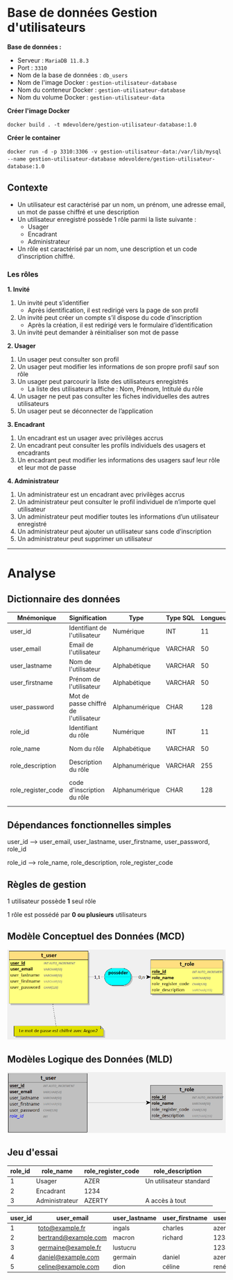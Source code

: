 # Base de données Gestion d'utilisateurs 

**Base de données :** 
- Serveur : `MariaDB 11.8.3`
- Port : `3310`
- Nom de la base de données : `db_users` 
- Nom de l'image Docker : `gestion-utilisateur-database`
- Nom du conteneur Docker : `gestion-utilisateur-database` 
- Nom du volume Docker :  `gestion-utilisateur-data`

**Créer l'image Docker**

`docker build . -t mdevoldere/gestion-utilisateur-database:1.0`

**Créer le container**

`docker run -d -p 3310:3306 -v gestion-utilisateur-data:/var/lib/mysql --name gestion-utilisateur-database mdevoldere/gestion-utilisateur-database:1.0`

## Contexte 

- Un utilisateur est caractérisé par un nom, un prénom, une adresse email, un mot de passe chiffré et une description
- Un utilisateur enregistré possède 1 rôle parmi la liste suivante :
    - Usager
    - Encadrant
    - Administrateur
- Un rôle est caractérisé par un nom, une description et un code d’inscription chiffré.

### Les rôles 

**1. Invité**
1. Un invité peut s’identifier
    - Après identification, il est redirigé vers la page de son profil
2. Un invité peut créer un compte s’il dispose du code d’inscription
    - Après la création, il est redirigé vers le formulaire d’identification
3. Un invité peut demander à réinitialiser son mot de passe

**2. Usager**
1. Un usager peut consulter son profil
2. Un usager peut modifier les informations de son propre profil sauf son rôle
3. Un usager peut parcourir la liste des utilisateurs enregistrés
    - La liste des utilisateurs affiche : Nom, Prénom, Intitulé du rôle
4. Un usager ne peut pas consulter les fiches individuelles des autres utilisateurs
5. Un usager peut se déconnecter de l’application

**3. Encadrant**
1. Un encadrant est un usager avec privilèges accrus
2. Un encadrant peut consulter les profils individuels des usagers et encadrants
3. Un encadrant peut modifier les informations des usagers sauf leur rôle et leur mot de passe

**4. Administrateur**
1. Un administrateur est un encadrant avec privilèges accrus
2. Un administrateur peut consulter le profil individuel de n’importe quel utilisateur
3. Un administrateur peut modifier toutes les informations d’un utilisateur enregistré
4. Un administrateur peut ajouter un utilisateur sans code d’inscription
5. Un administrateur peut supprimer un utilisateur

---

# Analyse

## Dictionnaire des données 

| Mnémonique | Signification | Type | Type SQL | Longueur | Remarques |
| --- | --- | --- | --- | ---| ---|
| user_id | Identifiant de l'utilisateur | Numérique | INT | 11 | Identifiant, A.I |
| user_email | Email de l'utilisateur | Alphanumérique | VARCHAR | 50 | Obligatoire, unique |
| user_lastname | Nom de l'utilisateur | Alphabétique | VARCHAR | 50 | Obligatoire |
| user_firstname | Prénom de l'utilisateur | Alphabétique | VARCHAR | 50 | Facultatif |
| user_password | Mot de passe chiffré de l'utilisateur | Alphanumérique | CHAR | 128 | Obligatoire, chiffré avec Argon2 |
| role_id | Identifiant du rôle | Numérique | INT | 11 | Identifiant, A.I  |
| role_name | Nom du rôle | Alphabétique | VARCHAR | 50 | Obligatoire, unique |
| role_description | Description du rôle | Alphanumérique | VARCHAR | 255 | Facultatif |
| role_register_code | code d'inscription du rôle | Alphanumérique | CHAR | 128 | Obligatoire, chiffré avec Argon2 |

## Dépendances fonctionnelles simples 

user_id --> user_email, user_lastname, user_firstname, user_password, role_id

role_id --> role_name, role_description, role_register_code


## Règles de gestion

1 utilisateur possède **1** seul rôle

1 rôle est possédé par **0 ou plusieurs** utilisateurs

## Modèle Conceptuel des Données (MCD)

![MCD](./db_users-MCD.png)

## Modèles Logique des Données (MLD) 

![MLD](./db_users-MLD.png)


## Jeu d'essai 


| role_id | role_name | role_register_code | role_description | 
| --- | --- | --- | --- | 
| 1 | Usager | AZER | Un utilisateur standard |
| 2 | Encadrant | 1234 |  |
| 3 | Administrateur | AZERTY | A accès à tout |

| user_id | user_email | user_lastname | user_firstname | user_password | role_id |
| --- | --- | --- | --- | --- | --- | 
| 1 | toto@example.fr | ingals | charles | azerty | 3 | 
| 2 | bertrand@example.com | macron | richard | 123456 | 1 | 
| 3 | germaine@example.fr | lustucru |  | 1234 | 2 | 
| 4 | daniel@example.com | germain | daniel | azer | 1 | 
| 5 | celine@example.com | dion | céline | rené | 2 | 


